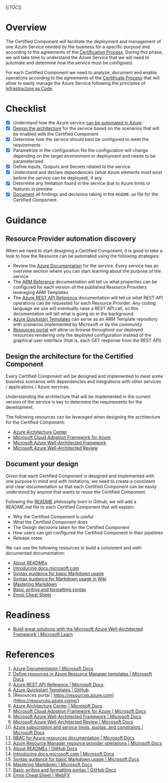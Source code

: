 [[_TOC_]]

# Overview

The Certified Component will facilitate the deployment and management of one Azure Service needed by the business for a specific purpose and according to the agreements of the [Certification Process](/Certification-Process.md). During this phase, we will take time to understand the Azure Service that we will need to automate and determine how the service must be configured.

For each Certified Component we need to analyze, document and enable operations according to the agreements of the [Certificate Process](/Certification-Process.md) that will allow to easily manage the Azure Service following the principles of [Infrastructure as Code](/Learning-resources/Infrastructure-as-Code.md).

# Checklist

- [X] Understand how the Azure service [can be automated in Azure](#resource-provider-automation-discovery)
- [X] [Design the architecture](#design-the-architecture-for-the-certified-component) for the service based on the scenarios that will be enabled with the Certified Component
- [X] Determine how the service should best be configured to meet the requirements
- [X] Parametrize in the configuration file the configuration will change depending on the target environment or deployment and needs to be parameterized
- [X] Define Inputs, Outputs and Secrets related to the service
- [X] Understand and declare dependencies (what Azure elements must exist before the service can be deployed), if any
- [X] Determine any limitation found in the service due to Azure limits or features in preview
- [X] [Document](#document-your-design) all findings and decisions taking in the `README.md` file for the Certified Component.

# Guidance

## Resource Provider automation discovery

When we need to start designing a Certified Component, it is good to take a look to how the Resource can be automated using the following strategies:
- Review the [Azure Documentation](https://docs.microsoft.com/en-us/azure/)
 for the service. Every service has an overview section where you can start learning about the purpose of the service
- The [ARM Reference](https://docs.microsoft.com/en-us/azure/templates/) documentation will tell us what properties can be configured for each version of the published Resource Providers leveraging ARM Templates
- The [Azure REST API Reference](https://docs.microsoft.com/en-us/rest/api/azure/) documentation will tell us what REST API operations can be requested for each Resource Provider. Any coding language we use will eventually raise a REST API call, so this documentation will tell what is going on in the background.
- [Azure Quickstart Templates](https://github.com/Azure/azure-quickstart-templates) can serve as an ARM Template repository with scenarios implemented by Microsoft or by the community
- [Resources portal](https://resources.azure.come/) will allow us browse throughout our deployed resources rendering only the deployed configuration instead of the graphical user interface (that is, each GET response from the REST API)

## Design the architecture for the Certified Component

Every Certified Component will be designed and implemented to meet some business scenarios with dependencies and integrations with other services / applications / Azure services.

Understanding the architecture that will be implemented in the current version of the service is key to determine the requirements for the development.

The following resources can be leveraged when designing the architecture for the Certified Component:
- [Azure Architecture Center](https://docs.microsoft.com/en-us/azure/architecture/)
- [Microsoft Cloud Adoption Framework for Azure](https://docs.microsoft.com/en-us/azure/cloud-adoption-framework/)
- [Microsoft Azure Well-Architected Framework](https://docs.microsoft.com/en-us/azure/architecture/framework/)
- [Microsoft Azure Well-Architected Review](https://docs.microsoft.com/en-us/assessments/?mode=pre-assessment&session=local)

## Document your design

Given that each Certified Component is designed and implemented with one purpose in mind and with limitations, we need to create a consistent and clear documentation so that each Certified Component can be easily understood by anyone that wants to reuse the Certified Component.

Following the [README](https://help.github.com/en/github/creating-cloning-and-archiving-repositories/about-readmes) philosophy born in Github, we will add a README.md file to each Certified Component that will explain:
- Why the Certified Component is useful
- What the Certified Component does
- The Design decisions taken for the Certified Component
- How users can get configured the Certified Component in their pipelines
- Release notes

We can use the following resources to build a consistent and well-documented documentation:

- [About READMEs](https://docs.github.com/en/github/creating-cloning-and-archiving-repositories/about-readmes)
- [Introducing docs.microsoft.com](https://docs.microsoft.com/en-us/teamblog/introducing-docs-microsoft-com)
- [Syntax guidance for basic Markdown usage](https://docs.microsoft.com/en-us/azure/devops/project/wiki/markdown-guidance?view=azure-devops)
- [Syntax guidance for Markdown usage in Wiki](https://docs.microsoft.com/en-us/azure/devops/project/wiki/wiki-markdown-guidance?view=azure-devops)
- [Mastering Markdown](https://guides.github.com/features/mastering-markdown/)
- [Basic writing and formatting syntax](https://help.github.com/en/github/writing-on-github/basic-writing-and-formatting-syntax#styling-text)
- [Emoji Cheat Sheet](https://www.webfx.com/tools/emoji-cheat-sheet/)

# Readiness

- [Build great solutions with the Microsoft Azure Well-Architected Framework | Microsoft Learn](https://docs.microsoft.com/en-us/learn/paths/azure-well-architected-framework/)

# References

1. [Azure Documentation | Microsoft Docs](https://docs.microsoft.com/en-us/azure/)
2. [Define resources in Azure Resource Manager templates | Microsoft Docs](https://docs.microsoft.com/en-us/azure/templates/)
4. [Azure REST API Reference | Microsoft Docs](https://docs.microsoft.com/en-us/rest/api/azure/).
5. [Azure Quickstart Templates | GitHub](https://github.com/Azure/azure-quickstart-templates).
6. [Resources portal | https://resources.azure.com](https://resources.azure.come/)
7. [Azure Architecture Center | Microsoft Docs](https://docs.microsoft.com/en-us/azure/architecture/)
8. [Microsoft Cloud Adoption Framework for Azure | Microsoft Docs](https://docs.microsoft.com/en-us/azure/cloud-adoption-framework/)
9. [Microsoft Azure Well-Architected Framework | Microsoft Docs](https://docs.microsoft.com/en-us/azure/architecture/framework/)
10. [Microsoft Azure Well-Architected Review | Microsoft Docs](https://docs.microsoft.com/en-us/assessments/?mode=pre-assessment&session=local)
11. [Azure subscription and service limits, quotas, and constraints | Microsoft Docs](https://docs.microsoft.com/en-us/azure/azure-resource-manager/management/azure-subscription-service-limits)
12. [RBAC for Azure resources documentation | Microsoft Docs](https://docs.microsoft.com/en-us/azure/role-based-access-control/)
13. [Azure Resource Manager resource provider operations | Microsoft Docs](https://docs.microsoft.com/en-us/azure/role-based-access-control/resource-provider-operations)
14. [About READMEs | GitHub Docs](https://docs.github.com/en/github/creating-cloning-and-archiving-repositories/about-readmes)
15. [Introducing docs.microsoft.com | Microsoft Docs](https://docs.microsoft.com/en-us/teamblog/introducing-docs-microsoft-com)
16. [Syntax guidance for basic Markdown usage | Microsoft Docs](https://docs.microsoft.com/en-us/azure/devops/project/wiki/markdown-guidance?view=azure-devops)
17. [Mastering Markdown | Microsoft Docs](https://guides.github.com/features/mastering-markdown/)
18. [Basic writing and formatting syntax | GitHub Docs](https://docs.github.com/en/github/writing-on-github/basic-writing-and-formatting-syntax)
19. [Emoji Cheat Sheet | WebFX](https://www.webfx.com/tools/emoji-cheat-sheet/)